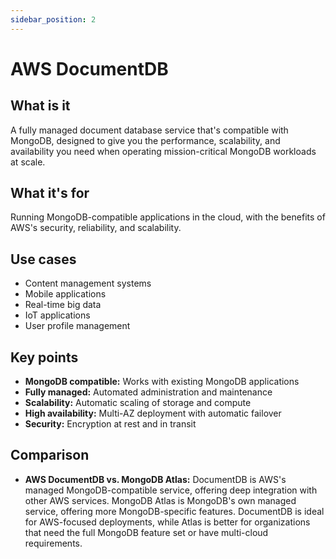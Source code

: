 ```yaml
---
sidebar_position: 2
---
```


# AWS DocumentDB

## What is it
A fully managed document database service that's compatible with MongoDB, designed to give you the performance, scalability, and availability you need when operating mission-critical MongoDB workloads at scale.

## What it's for
Running MongoDB-compatible applications in the cloud, with the benefits of AWS's security, reliability, and scalability.

## Use cases
- Content management systems
- Mobile applications
- Real-time big data
- IoT applications
- User profile management

## Key points
- **MongoDB compatible:** Works with existing MongoDB applications
- **Fully managed:** Automated administration and maintenance
- **Scalability:** Automatic scaling of storage and compute
- **High availability:** Multi-AZ deployment with automatic failover
- **Security:** Encryption at rest and in transit

## Comparison
- **AWS DocumentDB vs. MongoDB Atlas:** DocumentDB is AWS's managed MongoDB-compatible service, offering deep integration with other AWS services. MongoDB Atlas is MongoDB's own managed service, offering more MongoDB-specific features. DocumentDB is ideal for AWS-focused deployments, while Atlas is better for organizations that need the full MongoDB feature set or have multi-cloud requirements. 